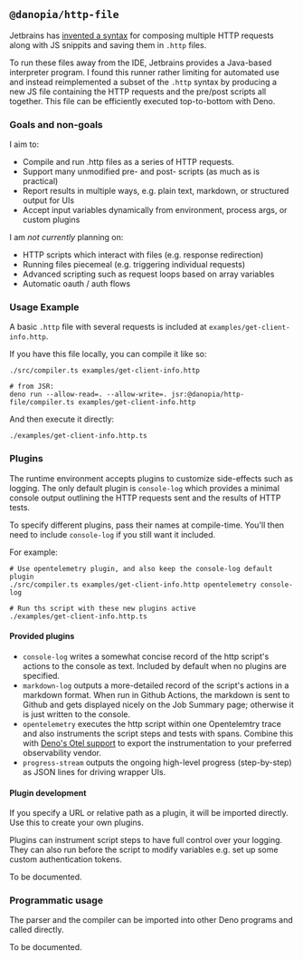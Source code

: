 ## `@danopia/http-file`

Jetbrains has [invented a syntax](https://www.jetbrains.com/help/idea/exploring-http-syntax.html)
for composing multiple HTTP requests along with JS snippits and saving them in `.http` files.

To run these files away from the IDE, Jetbrains provides a Java-based interpreter program.
I found this runner rather limiting for automated use and instead reimplemented
a subset of the `.http` syntax by producing a new JS file containing the HTTP requests and
the pre/post scripts all together. This file can be efficiently executed top-to-bottom with Deno.

### Goals and non-goals

I aim to:

* Compile and run .http files as a series of HTTP requests.
* Support many unmodified pre- and post- scripts (as much as is practical)
* Report results in multiple ways, e.g. plain text, markdown, or structured output for UIs
* Accept input variables dynamically from environment, process args, or custom plugins

I am *not currently* planning on:

* HTTP scripts which interact with files (e.g. response redirection)
* Running files piecemeal (e.g. triggering individual requests)
* Advanced scripting such as request loops based on array variables
* Automatic oauth / auth flows

### Usage Example

A basic `.http` file with several requests is included at `examples/get-client-info.http`.

If you have this file locally, you can compile it like so:

```shell
./src/compiler.ts examples/get-client-info.http

# from JSR:
deno run --allow-read=. --allow-write=. jsr:@danopia/http-file/compiler.ts examples/get-client-info.http
```

And then execute it directly:

```shell
./examples/get-client-info.http.ts
```

### Plugins

The runtime environment accepts plugins to customize side-effects such as logging.
The only default plugin is `console-log` which provides a minimal console output
outlining the HTTP requests sent and the results of HTTP tests.

To specify different plugins, pass their names at compile-time.
You'll then need to include `console-log` if you still want it included.

For example:

```shell
# Use opentelemetry plugin, and also keep the console-log default plugin
./src/compiler.ts examples/get-client-info.http opentelemetry console-log

# Run ths script with these new plugins active
./examples/get-client-info.http.ts
```

#### Provided plugins

* `console-log` writes a somewhat concise record of the http script's actions to the console as text. Included by default when no plugins are specified.
* `markdown-log` outputs a more-detailed record of the script's actions in a markdown format. When run in Github Actions, the markdown is sent to Github and gets displayed nicely on the Job Summary page; otherwise it is just written to the console.
* `opentelemetry` executes the http script within one Opentelemtry trace and also instruments the script steps and tests with spans. Combine this with [Deno's Otel support](https://docs.deno.com/runtime/fundamentals/open_telemetry/) to export the instrumentation to your preferred observability vendor.
* `progress-stream` outputs the ongoing high-level progress (step-by-step) as JSON lines for driving wrapper UIs.

#### Plugin development
If you specify a URL or relative path as a plugin, it will be imported directly.
Use this to create your own plugins.

Plugins can instrument script steps to have full control over your logging.
They can also run before the script to modify variables e.g. set up some custom authentication tokens.

To be documented.

### Programmatic usage
The parser and the compiler can be imported into other Deno programs and called directly.

To be documented.
